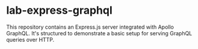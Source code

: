 # lab-express-graphql
This repository contains an Express.js server integrated with Apollo GraphQL. It's structured to demonstrate a basic setup for serving GraphQL queries over HTTP.
